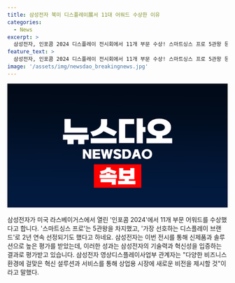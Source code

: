 ```yaml
---
title: 삼성전자 북미 디스플레이展서 11대 어워드 수상한 이유
categories:
  - News
excerpt: >
  삼성전자, 인포콤 2024 디스플레이 전시회에서 11개 부문 수상! 스마트싱스 프로 5관왕 등 혁신 기술력 뽐내며 호평
feature_text: >
  삼성전자, 인포콤 2024 디스플레이 전시회에서 11개 부문 수상! 스마트싱스 프로 5관왕 등 혁신 기술력 뽐내며 호평
image: '/assets/img/newsdao_breakingnews.jpg'
---
```


<p><img src="/assets/img/newsdao_breakingnews.jpg" alt="koreaapp 속보" /></p>

<p>삼성전자가 미국 라스베이거스에서 열린 '인포콤 2024'에서 11개 부문 어워드를 수상했다고 합니다. '스마트싱스 프로'는 5관왕을 차지했고, '가장 선호하는 디스플레이 브랜드'로 2년 연속 선정되기도 했다고 하네요. 삼성전자는 이번 전시를 통해 신제품과 솔루션으로 높은 평가를 받았는데, 이러한 성과는 삼성전자의 기술력과 혁신성을 입증하는 결과로 평가받고 있습니다. 삼성전자 영상디스플레이사업부 관계자는 "다양한 비즈니스 환경에 걸맞은 혁신 설루션과 서비스를 통해 상업용 시장에 새로운 비전을 제시할 것"이라고 말했다.</p>

